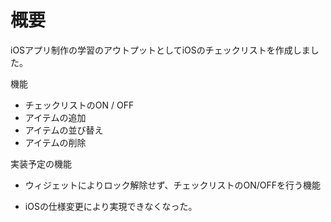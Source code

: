 # 概要
iOSアプリ制作の学習のアウトプットとしてiOSのチェックリストを作成しました。

機能
- チェックリストのON / OFF
- アイテムの追加
- アイテムの並び替え
- アイテムの削除

実装予定の機能
- ウィジェットによりロック解除せず、チェックリストのON/OFFを行う機能
 * iOSの仕様変更により実現できなくなった。
